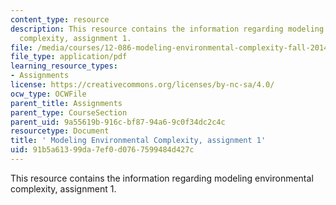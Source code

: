 ```yaml
---
content_type: resource
description: This resource contains the information regarding modeling environmental
  complexity, assignment 1.
file: /media/courses/12-086-modeling-environmental-complexity-fall-2014/91b5a61399da7ef0d0767599484d427c_MIT12_086F14_PS1.pdf
file_type: application/pdf
learning_resource_types:
- Assignments
license: https://creativecommons.org/licenses/by-nc-sa/4.0/
ocw_type: OCWFile
parent_title: Assignments
parent_type: CourseSection
parent_uid: 9a55619b-916c-bf87-94a6-9c0f34dc2c4c
resourcetype: Document
title: ' Modeling Environmental Complexity, assignment 1'
uid: 91b5a613-99da-7ef0-d076-7599484d427c
---
```

This resource contains the information regarding modeling environmental complexity, assignment 1.